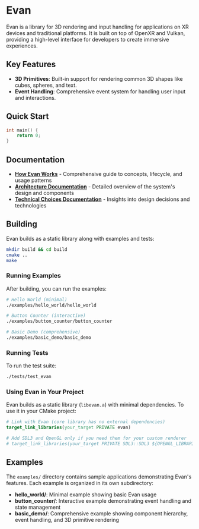 # Evan
Evan is a library for 3D rendering and input handling for applications on XR devices and traditional platforms. It is built on top of OpenXR and Vulkan, providing a high-level interface for developers to create immersive experiences.

## Key Features

- **3D Primitives**: Built-in support for rendering common 3D shapes like cubes, spheres, and text.
- **Event Handling**: Comprehensive event system for handling user input and interactions.

## Quick Start

```cpp
int main() {
    return 0;
}
```

## Documentation

- **[How Evan Works](docs/HOW_EVAN_WORKS.md)** - Comprehensive guide to concepts, lifecycle, and usage patterns
- **[Architecture Documentation](docs/ARCHITECTURE.md)** - Detailed overview of the system's design and components
- **[Technical Choices Documentation](docs/TECHNICAL_CHOICES.md)** - Insights into design decisions and technologies

## Building

Evan builds as a static library along with examples and tests:

```bash
mkdir build && cd build
cmake ..
make
```

### Running Examples

After building, you can run the examples:

```bash
# Hello World (minimal)
./examples/hello_world/hello_world

# Button Counter (interactive)
./examples/button_counter/button_counter

# Basic Demo (comprehensive)
./examples/basic_demo/basic_demo
```

### Running Tests

To run the test suite:

```bash
./tests/test_evan
```

### Using Evan in Your Project

Evan builds as a static library (`libevan.a`) with minimal dependencies. To use it in your CMake project:

```cmake
# Link with Evan (core library has no external dependencies)
target_link_libraries(your_target PRIVATE evan)

# Add SDL3 and OpenGL only if you need them for your custom renderer
# target_link_libraries(your_target PRIVATE SDL3::SDL3 ${OPENGL_LIBRARIES})
```

## Examples

The `examples/` directory contains sample applications demonstrating Evan's features. Each example is organized in its own subdirectory:

- **hello_world/**: Minimal example showing basic Evan usage
- **button_counter/**: Interactive example demonstrating event handling and state management
- **basic_demo/**: Comprehensive example showing component hierarchy, event handling, and 3D primitive rendering
